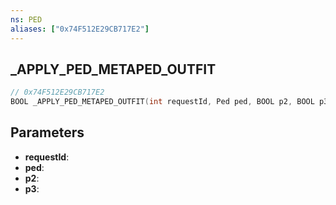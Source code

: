 ```yaml
---
ns: PED
aliases: ["0x74F512E29CB717E2"]
---
```

## _APPLY_PED_METAPED_OUTFIT

```c
// 0x74F512E29CB717E2
BOOL _APPLY_PED_METAPED_OUTFIT(int requestId, Ped ped, BOOL p2, BOOL p3);
```

## Parameters
* **requestId**:
* **ped**:
* **p2**:
* **p3**:
